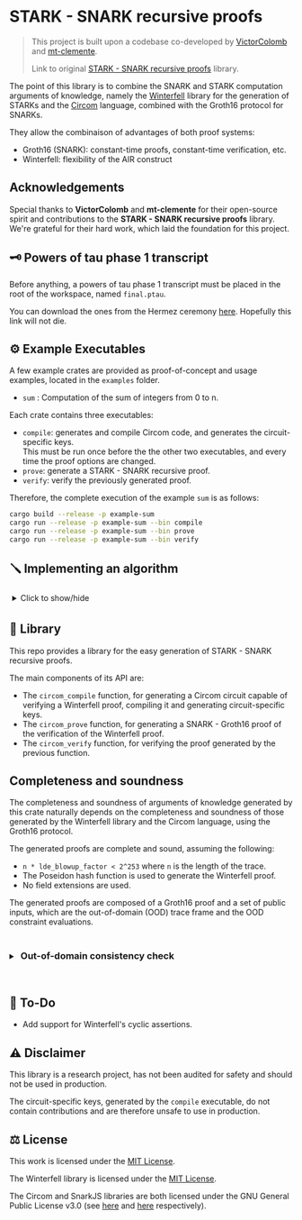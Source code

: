 # STARK - SNARK recursive proofs

> This project is built upon a codebase co-developed by [VictorColomb](https://github.com/VictorColomb) and [mt-clemente](https://github.com/mt-clemente).
>
> Link to original [STARK - SNARK recursive proofs](https://github.com/VictorColomb/stark-snark-recursive-proofs) library.

The point of this library is to combine the SNARK and STARK computation arguments of knowledge, namely the [Winterfell](https://github.com/novifinancial/winterfell) library for the generation of STARKs and the [Circom](https://docs.circom.io/) language, combined with the Groth16 protocol for SNARKs.

They allow the combinaison of advantages of both proof systems:

- Groth16 (SNARK): constant-time proofs, constant-time verification, etc.
- Winterfell: flexibility of the AIR construct

## Acknowledgements

Special thanks to **VictorColomb** and **mt-clemente** for their open-source spirit and contributions to the **STARK - SNARK recursive proofs** library. We're grateful for their hard work, which laid the foundation for this project.

## 🗝️ Powers of tau phase 1 transcript

Before anything, a powers of tau phase 1 transcript must be placed in the root of the workspace, named `final.ptau`.

You can download the ones from the Hermez ceremony [here](https://www.dropbox.com/sh/mn47gnepqu88mzl/AACaJkBU7mmCq8uU8ml0-0fma?dl=0). Hopefully this link will not die.

## ⚙️ Example Executables

A few example crates are provided as proof-of-concept and usage examples, located in the `examples` folder.

- `sum` : Computation of the sum of integers from 0 to n.

Each crate contains three executables:

- `compile`: generates and compile Circom code, and generates the circuit-specific keys.  
  This must be run once before the the other two executables, and every time the proof options are changed.
- `prove`: generate a STARK - SNARK recursive proof.
- `verify`: verify the previously generated proof.

Therefore, the complete execution of the example `sum` is as follows:

```bash
cargo build --release -p example-sum
cargo run --release -p example-sum --bin compile
cargo run --release -p example-sum --bin prove
cargo run --release -p example-sum --bin verify
```

## 🪛 Implementing an algorithm

<details style="margin: 10px 0 20px 0;">
<summary style="padding:5px;">Click to show/hide</summary>


This example is available fully-functional in the `examples/sum` folder.

1. Define a constant instance of `WinterCircomProofOptions`, using its `new` method (see the documentation of this method for what the arguments correspond to).

```rust
const PROOF_OPTIONS: WinterCircomProofOptions<2> =
   WinterCircomProofOptions::new(128, 2, 3, [1, 1], 32, 8, 0, 8, 128);
```

2. Implement `WinterPublicInputs`.

```rust
use serde::{ser::SerializeTuple, Serialize};
use winter_circom_prover::winterfell::math::fields::f256::BaseElement;

#[derive(Clone, Default)]
pub struct PublicInputs {
    pub start: BaseElement,
    pub start: BaseElement,
}

impl WinterPublicInputs for PublicInputs {
    const NUM_PUB_INPUTS: usize = 2;
}

impl Serialize for PublicInputs {
    fn serialize<S>(&self, serializer: S) -> Result<S::Ok, S::Error>
    where
        S: serde::Serializer,
    {
        let mut state  = serializer.serialize_tuple(2)?;
        state.serialize_element(&self.start)?;
        state.serialize_element(&self.end)?;
        state.end()
    }
}

impl Serializable for PublicInputs {
    fn write_into<W: ByteWriter>(&self, target: &mut W) {
        target.write(self.start);
        target.write(self.result);
    }
}
```

3. Implement Winterfell `Air` trait. See their [documentation](https://docs.rs/winterfell/latest/) for instructions. \
   While writing methods, make sure to use the [WinterCircomProofOptions] constant you previously defined, instead of hard coded values. \
   Also implement the `Default` trait for your `Air` implementation.

```rust
use winter_circom_prover::{winterfell::{
    math::{fields::f256::BaseElement, FieldElement},
    Air, AirContext, Assertion, EvaluationFrame, FieldExtension, HashFunction,
    ProofOptions, TraceInfo}};

pub struct WorkAir {
    context: AirContext<BaseElement>,
    start: BaseElement,
    result: BaseElement,
}

impl Air for WorkAir {
    type BaseField = BaseElement;
    type PublicInputs = PublicInputs;

    fn new(trace_info: TraceInfo, pub_inputs: PublicInputs, options: ProofOptions) -> Self {
        let degrees = PROOF_OPTIONS.transition_constraint_degrees();

        let num_assertions = PROOF_OPTIONS.num_assertions();

        WorkAir {
            context: AirContext::new(trace_info, degrees, num_assertions, options),
            start: pub_inputs.start,
            result: pub_inputs.result,
        }
    }

    fn evaluate_transition<E: FieldElement + From<Self::BaseField>>(
        &self,
        frame: &EvaluationFrame<E>,
        _periodic_values: &[E],
        result: &mut [E],
    ) {
        let current = &frame.current();
        let next = &frame.next();

        result[0] = next[0] - (current[0] + E::ONE);
        result[1] = next[1] - (current[1] + current[0] + E::ONE);
    }

    fn get_assertions(&self) -> Vec<Assertion<Self::BaseField>> {
        let last_step = self.trace_length() - 1;
        vec![
            Assertion::single(0, 0, self.start),
            Assertion::single(1, 0, self.start),
            Assertion::single(1, last_step, self.result),
        ]
    }

    fn context(&self) -> &AirContext<Self::BaseField> {
        &self.context
    }
}

impl Default for WorkAir {
    fn default() -> Self {
        WorkAir::new(
            TraceInfo::new(0, 0),
            PublicInputs::default(),
            ProofOptions::new(
                32,
                8,
                0,
                HashFunction::Poseidon,
                FieldExtension::None,
                8,
                128,
            ),
        )
    }
}
```

4. Implement the Winterfell `Prover` trait. See their [documentation](https://docs.rs/winterfell/latest/) for instructions. \
   Also implement a method to build the trace.

```rust
use winter_circom_prover::winterfell::{
    math::{fields::f256::BaseElement, FieldElement},
    ProofOptions, Prover, Trace, TraceTable,
};

pub struct WorkProver {
    options: ProofOptions,
}

impl WorkProver {
    pub fn new(options: ProofOptions) -> Self {
        Self { options }
    }

    pub fn build_trace(&self, start: BaseElement, n: usize) -> TraceTable<BaseElement> {
        let trace_width = PROOF_OPTIONS.trace_width;
        let mut trace = TraceTable::new(trace_width, n);

        trace.fill(
            |state| {
                state[0] = start;
                state[1] = start;
            },
            |_, state| {
                state[0] += BaseElement::ONE;
                state[1] += state[0];
            },
        );

        trace
    }
}

impl Prover for WorkProver {
    type BaseField = BaseElement;
    type Air = WorkAir;
    type Trace = TraceTable<Self::BaseField>;

    fn get_pub_inputs(&self, trace: &Self::Trace) -> PublicInputs {
        let last_step = trace.length() - 1;
        PublicInputs {
            start: trace.get(0, 0),
            result: trace.get(1, last_step),
        }
    }

    fn options(&self) -> &ProofOptions {
        &self.options
    }
}
```

5. Define `AIRTransitions` and `AIRAssertions` Circom templates

Choose a circuit name, for instance: *sum*.

Create a file named `<circuit_name>.circom` in the `circuits/air/` directory
(replace `<circuit-name>` with the actual circuit name, naturally).

In this file, define two Circom templates:

- **`AIRTransitions`** - template with a single array output. Hardcode the transition constrait degrees here.
  In this example, we defined `PROOF_OPTIONS` with `[1, 1]` as transition constraint degrees. The template defined below therefore returns `[1, 1]` as well.

- **`AIRAssertions`** - template that replicates the `get_assertions` method of the `Air` implementation for Winterfell.

Copy the template below and replace the section between `/* HERE YOUR ASSERTIONS HERE */` and `/* -------------- */` with your own assertions.

For all `i` between 0 and `num_assertions`, define `value[i]`, `step[i]` and `register[i]` such as the assertion is `register[i]` at `step[i]` equals `value[i]` (a register is a column of the trace).

```c++
pragma circom 2.0.0;

include "../utils/comparators.circom";

template AIRTransitions(num_transition_constraints) {
    signal output transition_degree[num_transition_constraints];

    /* === EDIT FROM HERE === */

    // Hardcode transition degrees, as you did in your implementation
    // of WinterCircomProofOptions.
    transition_degree[0] <== 1;
    transition_degree[1] <== 1;

    /* ====== TO HERE ====== */
}


template AIRAssertions(num_assertions, num_public_inputs, trace_length, trace_width) {
    signal input public_inputs[num_public_inputs];
    signal input g_trace;

    signal output evaluations[num_assertions];
    signal output number_of_steps[num_assertions];
    signal output registers[num_assertions];
    signal output step_offsets[num_assertions];
    signal output strides[num_assertions];

    component assertions[num_assertions];

    /* === EDIT FROM HERE === */

    // Hardcode the number of assertions (this is a precaution).

    assert(num_assertions == 3);

    // Define your assertions here, using the SingleAssertion, PeriodicAssertion
    // and SequenceAssertion templates.

    assertions[0] = SingleAssertion();
    assertions[0].column <== 0;
    assertions[0].step <== 0;
    assertions[0].value <== public_inputs[0];

    assertions[1] = SingleAssertion();
    assertions[1].column <== 1;
    assertions[1].step <== 0;
    assertions[1].value <== public_inputs[0];

    assertions[2] = SingleAssertion();
    assertions[2].column <== 1;
    assertions[2].step <== trace_length - 1;
    assertions[2].value <== public_inputs[1];

    /* ====== TO HERE ====== */

    for (var i = 0; i < num_assertions; i++) {
        evaluations[i] <== assertions[i].evaluation;
        number_of_steps[i] <== assertions[i].number_of_steps;
        registers[i] <== assertions[i].register;
        step_offsets[i] <== assertions[i].step_offset;
        strides[i] <== assertions[i].stride_out;
    }
}
```

There are three types of assertions in Winterfell: single, periodic and sequence. There is a Circom template for each of these as well, that are used as follows (replace each instance of `???` to actually define your assertions):

```c++
assertions[i] = SingleAssertion();
assertions[i].column <== ???;
assertions[i].step <== ???;
assertions[i].value <== ???;

assertions[j] = PeriodicAssertion(trace_length);
assertions[j].column <== ???;
assertions[j].first_step <== ???;
assertions[j].stride <== ???;
assertions[j].value <== ???;

// replace value_length with the length of your sequence
assertions[k] = SequenceAssertion(addicity, trace_length, value_length);
assertions[k].column <== ???;
assertions[k].first_step <== ???;
assertions[k].stride <== ???;
for (var l = 0; l < value_length; l++) {
    assertions[k].values[l] <== ???;
}
// do not modify the three following inputs
assertions[k].addicity_root <== addicity_root;
assertions[k].g_trace <== g_trace;
assertions[k].z <== z;
```

6. Define executables for compilation, proving and verifying.

See [cargo documentation](https://doc.rust-lang.org/cargo/reference/cargo-targets.html#binaries)
for how to define multiple binaries in a single cargo crate.

All functions are called with a string argument, which should be the circuit name
chosen in the previous step.

**Compile executable**

```rust
use winter_circom_prover::{circom_compile, utils::{LoggingLevel, WinterCircomError}};

fn main() -> Result<(), WinterCircomError> {
    circom_compile::<WorkProver, 2>(PROOF_OPTIONS, "sum", LoggingLevel::Default)
}
```

**Prove executable**

```rust
use winter_circom_prover::{
    circom_prove,
    utils::{LoggingLevel, WinterCircomError},
    winterfell::math::{fields::f256::BaseElement, FieldElement},
};

fn main() -> Result<(), WinterCircomError> {
    // parameters
    let start = BaseElement::ONE;

    // build proof
    let options = PROOF_OPTIONS.get_proof_options();
    let prover = WorkProver::new(options.clone());
    let trace = prover.build_trace(start, PROOF_OPTIONS.trace_length);

    circom_prove(prover, trace, "sum", LoggingLevel::Default)
}
```

**Verify executable**

```rust
use winter_circom_prover::{
    check_ood_frame, circom_verify,
    utils::{LoggingLevel, WinterCircomError},
};

fn main() -> Result<(), WinterCircomError> {
    check_ood_frame::<WorkAir>("sum");
    circom_verify("sum", LoggingLevel::Verbose)?;

    Ok(())
}
```

</details>

## 📖 Library

This repo provides a library for the easy generation of STARK - SNARK recursive proofs.

The main components of its API are:

- The `circom_compile` function, for generating a Circom circuit capable of verifying a Winterfell proof, compiling it and generating circuit-specific keys.
- The `circom_prove` function, for generating a SNARK - Groth16 proof of the verification of the Winterfell proof.
- The `circom_verify` function, for verifying the proof generated by the previous function.

## Completeness and soundness

The completeness and soundness of arguments of knowledge generated by this crate naturally depends on the completeness and soundness of those generated by the Winterfell library and the Circom language, using the Groth16 protocol.

The generated proofs are complete and sound, assuming the following:

- `n * lde_blowup_factor < 2^253` where `n` is the length of the trace.
- The Poseidon hash function is used to generate the Winterfell proof.
- No field extensions are used.

The generated proofs are composed of a Groth16 proof and a set of public inputs, which are the out-of-domain (OOD) trace frame and the OOD constraint evaluations.

<details style="padding-bottom: 10px;">
<summary><h3 style="display: inline-block;padding: 5px;">Out-of-domain consistency check</h3></summary>


To preserve the flexibility of STARKs compared to the constrained arithmetization of STARKs and especially the Groth16 protocol, the out-of-domain (OOD) consistency check, which requires the evaluations of a user-defined arbitrary function, is done alongside the Circom verification circuit.

The fact that the out-of-domain trace frame and constraint evaluations are consistent is therefore not guaranteed by the Groth16 proof. This is why this crate provides a [check_ood_frame] function, that must be used alongside the [circom_verify] function and which takes the Groth16 public inputs and performs the OOD consistency check.

The [check_ood_frame] verifies that the the OOD trace frame and constraint evaluations correspond to one-another, using the transition constraints defined by the user in their implementation of the [Air](winterfell::Air) trait. On top of that, the OOD trace frame is used to reseed the pseudo-random generator. Therefore, modifying the OOD trace frame given as public input to the Groth16 verifier will result in the generation of different query positions, which will result in the failure of Merkle tree commitment checks, with probability at least `(1 / trace_width * lde_domain_size) ^ num_queries` (the probability that all picked query positions are the same).

This means that verifying the Groth16 proof and the OOD consistency guarantees that the proof is correct. We refer you to the Winterfell and Circom documentations for more details about their respective soundness.
</details>

## 🚀 To-Do

- Add support for Winterfell's cyclic assertions.

## ⚠️ Disclaimer

This library is a research project, has not been audited for safety and should not be used in production.

The circuit-specific keys, generated by the `compile` executable, do not contain contributions and are therefore unsafe to use in production.

## ⚖️ License

This work is licensed under the [MIT License](./LICENSE).

The Winterfell library is licensed under the [MIT License](./winterfell/LICENSE).

The Circom and SnarkJS libraries are both licensed under the GNU General Public License v3.0 (see [here](https://github.com/iden3/circom/blob/master/COPYING) and [here](https://github.com/iden3/snarkjs/blob/master/COPYING) respectively).